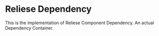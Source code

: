 # Reliese Dependency

This is the implementation of Reliese Component Dependency. An actual Dependency Container.